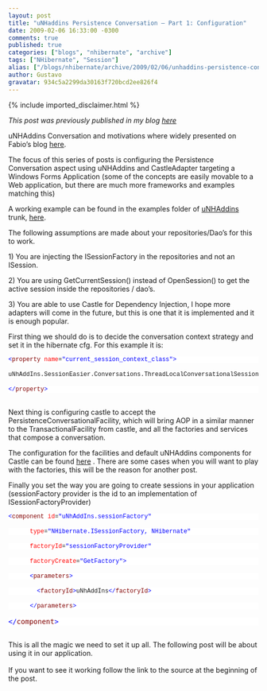 ```yaml
---
layout: post
title: "uNHaddins Persistence Conversation – Part 1: Configuration"
date: 2009-02-06 16:33:00 -0300
comments: true
published: true
categories: ["blogs", "nhibernate", "archive"]
tags: ["NHibernate", "Session"]
alias: ["/blogs/nhibernate/archive/2009/02/06/unhaddins-persistence-conversation-part-1-configuration.aspx"]
author: Gustavo
gravatar: 934c5a2299da30163f720bcd2ee826f4
---
```

{% include imported_disclaimer.html %}
<p><i>This post was previously published in my blog <a target="_blank" title="uNHaddins Persistence Conversation &ndash; Part 1: Configuration" href="http://gustavoringel.blogspot.com/">here </a></i></p>
<p>uNHAddins Conversation and motivations where widely presented on Fabio&rsquo;s blog <a href="http://fabiomaulo.blogspot.com/2009/01/aspect-conversation-per.html" target="_blank">here</a>.</p>
<p>The focus of this series of posts is configuring the Persistence Conversation aspect using uNHAddins and CastleAdapter targeting a Windows Forms Application (some of the concepts are easily movable to a Web application, but there are much more frameworks and examples matching this)</p>
<p>A working example can be found in the examples folder of <a href="http://groups.google.com/group/unhaddins" target="_blank">uNHAddins</a> trunk, <a href="http://unhaddins.googlecode.com/svn/trunk/Examples/uNHAddins.Examples.SessionManagement/" target="_blank">here</a>.</p>
<p>The following assumptions are made about your repositories/Dao&rsquo;s for this to work. </p>
<p>1) You are injecting the ISessionFactory in the repositories and not an ISession. </p>
<p>2) You are using GetCurrentSession() instead of OpenSession() to get the active session inside the repositories / dao&rsquo;s.</p>
<p>3) You are able to use Castle for Dependency Injection, I hope more adapters will come in the future, but this is one that it is implemented and it is enough popular.</p>
<p>First thing we should do is to decide the conversation context strategy and set it in the hibernate cfg. For this example it is:</p>
<pre><pre style="margin: 0em; font-size: 12px; width: 100%; font-family: consolas,'Courier New',courier,monospace; background-color: #ffffff;"><span style="color: #0000ff;">&lt;</span><span style="color: #800000;">property</span> <span style="color: #ff0000;">name</span>=<span style="color: #0000ff;">"current_session_context_class"</span><span style="color: #0000ff;">&gt;</span> </pre>
<pre style="margin: 0em; font-size: 12px; width: 100%; font-family: consolas,'Courier New',courier,monospace; background-color: #ffffff;">uNhAddIns.SessionEasier.Conversations.ThreadLocalConversationalSessionContext, uNhAddIns </pre>
<pre style="margin: 0em; font-size: 12px; width: 100%; font-family: consolas,'Courier New',courier,monospace; background-color: #ffffff;"><span style="color: #0000ff;">&lt;/</span><span style="color: #800000;">property</span><span style="color: #0000ff;">&gt;</span></pre>
</pre>
<p>Next thing is configuring castle to accept the PersistenceConversationalFacility, which will bring AOP in a similar manner to the TransactionalFacility from castle, and all the factories and services that compose a conversation.</p>
<p>The configuration for the facilities and default uNHAddins components for Castle can be found <a href="http://unhaddins.googlecode.com/svn/trunk/Examples/uNHAddins.Examples.SessionManagement/SessionManagement.Infrastructure/uNhAddIns-PersistenceConversation-nh-default.config" target="_blank">here</a> . There are some cases when you will want to play with the factories, this will be the reason for another post.</p>
<p>
Finally you set the way you are going to create sessions in your application (sessionFactory provider is the id to an implementation of ISessionFactoryProvider)</p>
<pre><pre style="margin: 0em; font-size: 12px; width: 100%; font-family: consolas,'Courier New',courier,monospace; background-color: #ffffff;"><span style="color: #0000ff;">&lt;</span><span style="color: #800000;">component</span> <span style="color: #ff0000;">id</span>=<span style="color: #0000ff;">"uNhAddIns.sessionFactory"</span></pre>
<pre style="margin: 0em; font-size: 12px; width: 100%; font-family: consolas,'Courier New',courier,monospace; background-color: #ffffff;">      <span style="color: #ff0000;">type</span>=<span style="color: #0000ff;">"NHibernate.ISessionFactory, NHibernate"</span></pre>
<pre style="margin: 0em; font-size: 12px; width: 100%; font-family: consolas,'Courier New',courier,monospace; background-color: #ffffff;">      <span style="color: #ff0000;">factoryId</span>=<span style="color: #0000ff;">"sessionFactoryProvider"</span></pre>
<pre style="margin: 0em; font-size: 12px; width: 100%; font-family: consolas,'Courier New',courier,monospace; background-color: #ffffff;">      <span style="color: #ff0000;">factoryCreate</span>=<span style="color: #0000ff;">"GetFactory"</span><span style="color: #0000ff;">&gt;</span><br /></pre>
<pre style="margin: 0em; font-size: 12px; width: 100%; font-family: consolas,'Courier New',courier,monospace; background-color: #ffffff;">      <span style="color: #0000ff;">&lt;</span><span style="color: #800000;">parameters</span><span style="color: #0000ff;">&gt;</span></pre>
<pre style="margin: 0em; font-size: 12px; width: 100%; font-family: consolas,'Courier New',courier,monospace; background-color: #ffffff;">        <span style="color: #0000ff;">&lt;</span><span style="color: #800000;">factoryId</span><span style="color: #0000ff;">&gt;</span>uNhAddIns<span style="color: #0000ff;">&lt;/</span><span style="color: #800000;">factoryId</span><span style="color: #0000ff;">&gt;</span></pre>
<pre style="margin: 0em; font-size: 12px; width: 100%; font-family: consolas,'Courier New',courier,monospace; background-color: #ffffff;">      <span style="color: #0000ff;">&lt;/</span><span style="color: #800000;">parameters</span><span style="color: #0000ff;">&gt;</span></pre>
<pre style="margin: 0em; width: 100%; background-color: #ffffff;" size="12px" face="consolas,'Courier New',courier,monospace"><span style="color: #0000ff;">&lt;/</span><span style="color: #800000;">component</span><span style="color: #0000ff;">&gt;</span></pre>
</pre>
<p>
This is all the magic we need to set it up all. The following post will be about using it in our application. 
<br />
<br />If you want to see it working follow the link to the source at the beginning of the post.</p>

